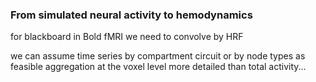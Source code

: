 ### From simulated neural activity to hemodynamics

for blackboard in Bold fMRI we need to convolve by HRF

we can assume time series by compartment circuit or by node types as feasible aggregation at the voxel level more detailed than total activity...



